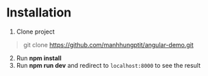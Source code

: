 # Installation

 1. Clone project

> git clone https://github.com/manhhungptit/angular-demo.git

 

 2. Run **npm install**
 3. Run **npm run dev** and redirect to `localhost:8000` to see the result
